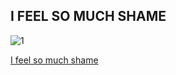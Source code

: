 ## I FEEL SO MUCH SHAME

![1](https://github.com/user-attachments/assets/67fe1538-d7ed-4c71-b4af-a6f7f9fd119c)

[I feel so much shame](https://ifeelsomuchsha.me)
